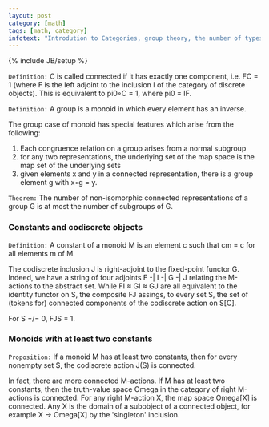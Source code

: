 ```yaml
---
layout: post
category: [math]
tags: [math, category]
infotext: "Introdution to Categories, group theory, the number of types of connected objects, constants, codiscrete, and many connected objects."
---
```

{% include JB/setup %}

`Definition:` C is called connected if it has exactly one component, i.e. FC = 1 (where F is the left adjoint to the 
inclusion I of the category of discrete objects). This is equivalent 
to pi0◦C = 1, where pi0 = IF.

`Definition:` A group is a monoid in which every element has an inverse.

The group case of monoid has special features which arise from the following:

1.  Each congruence relation on a group arises from a normal subgroup
2.  for any two representations, the underlying set of the map space is the map set 
of the underlying sets
3.  given elements x and y in a connected representation, there is a group element g 
with x◦g = y.

`Theorem:` The number of non-isomorphic connected representations of a group G is 
at most the number of subgroups of G.

### Constants and codiscrete objects

`Definition:` A constant of a monoid M is an element c such that cm = c for all elements m of M.

The codiscrete inclusion J is right-adjoint to the fixed-point functor G. Indeed, we have a string 
of four adjoints F -| I -| G -| J relating the M-actions to the abstract set. While 
FI ≈ GI ≈ GJ are all equivalent to the identity functor on S, the composite FJ assings, 
to every set S, the set of (tokens for) connected components of the codiscrete action on S[C].

For S =/= 0, FJS = 1.

### Monoids with at least two constants

`Proposition:` If a monoid M has at least two constants, then for every nonempty set S, the codiscrete action 
J(S) is connected.

In fact, there are more connected M-actions. If M has at least two constants, then the truth-value space Omega in 
the category of right M-actions is connected. For any right M-action X, the map space Omega[X] is connected. Any 
X is the domain of a subobject of a connected object, for example X -> Omega[X] by the 'singleton' inclusion.
